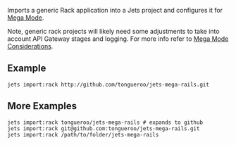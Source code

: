 Imports a generic Rack application into a Jets project and configures it for [Mega Mode](http://rubyonjets.com/docs/megamode/).

Note, generic rack projects will likely need some adjustments to take into account API Gateway stages and logging. For more info refer to [Mega Mode Considerations](http://rubyonjets.com//megamode-details/).

## Example

    jets import:rack http://github.com/tongueroo/jets-mega-rails.git

## More Examples

    jets import:rack tongueroo/jets-mega-rails # expands to github
    jets import:rack git@github.com:tongueroo/jets-mega-rails.git
    jets import:rack /path/to/folder/jets-mega-rails
